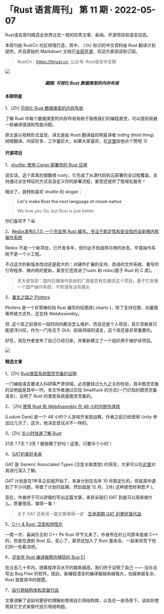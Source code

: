 # 「Rust 语言周刊」 第 11 期 · 2022-05-07
Rust语言周刊精选全世界过去一周的优秀文章、新闻、开源项目和语言动态。

本周刊由 RustCn 社区倾情打造，其中， `[Zh]` 标识的中文资料由 Rust 翻译计划提供，并且原始的 Markdown 文档已[全部开源](https://github.com/rustlang-cn/rustt)，欢迎大家阅读和订阅。

> RustCn：https://hirust.cn, 公众号: Rust语言中文网

<img src="https://pic2.zhimg.com/80/v2-6243e39368f24d4193564a701942413f_1440w.png">
<h5 align="center">题图: 可视化 Rust 数据类型的内存布局</h5>

#### 本期明星

1、[Zh] [可视化 Rust 数据类型的内存布局](https://github.com/rustlang-cn/Rustt/blob/main/Articles/%5B2022-05-04%5D%20可视化%20Rust%20各数据类型的内存布局.md)

了解 Rust 中每个数据类型的内存布局有助于锻炼我们的编程直觉，可以提前规避一些编译错误和性能问题。

原文是以视频形式呈现，译文是由 Rustt 翻译组的明星译者 trdthg (third thing) 倾情翻译，内容巨多、工作量巨大，如果大家喜欢，在[这里]((https://github.com/trdthg))给他点个赞吧 :D



#### 开源项目
1、[shuttle: 使用 Cargo 部署你的 Rust 应用](https://www.shuttle.rs)

说实话，这个库真的很酷很 rusty，它完成了从源代码到云部署的全过程覆盖，支持通过派生特征的方式去自定义你的部署流程，甚至还提供了短域名服务！

哦对了，我特别喜欢 shuttle 的 slogan：

> **Let's make Rust the next language of cloud-native**
>
> We love you Go, but Rust is just better.

你们喜欢不？😆

2、[Redox发布0.7.0: 一个完全用 Rust 编写，专注于稳定性和安全性的全新微内核操作系统](https://www.redox-os.org/news/release-0.7.0/)

Redox 不是一个新项目，已开发多年，但仍达不到成熟可用的状态，毕竟操作系统不是一个小工程。

不过这次的新版本改动还是挺大的：对硬件扩展的支持、改进的文件系统、重写的引导程序、微内核的更新，甚至它还改进了rustc 和 reibc(基于 Rust 的 C 库)。

> 求大佬告知：国内在做操作系统的厂商是否有在跟进这个项目，基于它来做一个国产操作系统，不知道有没有搞头

3、[重生之路之 Plotters ](https://github.com/plotters-rs/plotters)

Plotters 是一个非常棒的纯 Rust 编写的绘图库( charts )，除了支持位图、向量图等传统方式外，还支持 WebAssembly。

但..这个库之前很长一段时间内都没怎么维护，而且还是个人项目，其它贡献者只能望洋兴叹，作为一门有志于 GUI、前端领域的语言，这个库还是非常重要的。

好在，现在作者宣布了自己已经归来，并重新建立了一个组织用于维护该项目。

<img src="https://pic2.zhimg.com/80/v2-494d0f57300cb3c7950b19b838430dbf_1440w.jpeg" />



#### 精选文章

1、[Zh] [Rust类型系统图灵完备的证明](https://github.com/rustlang-cn/Rustt/blob/main/Articles/%5B2022-05-04%5D%20Rust类型系统图灵完备的证明.md)

一门编程语言要进入科研等严肃领域，必须要经过九九之关的检验，其中图灵完备的证明就是其中一环。本文作者通过实现 Smallfuck 的方式(一门已知的图灵完备语言)，证明了 Rust 的类型系统是图灵完备的。

2、 [Zh] [使用 Rust 和 WebAssembly 在 48 小时内制作游戏](https://github.com/rustlang-cn/Rustt/blob/main/Articles/%5B2022-04-27%5D%20使用%20Rust%20和%20WebAssembly%20在%2048%20小时内制作游戏.md)

[Ludum Dare] 是一个 48 小时个人游戏开发挑战赛，作者之前已经使用 Unity 参加过几次了，这次，他决定尝试点不一样的。

3、[Zh] [半小时快速了解 Rust](https://github.com/rustlang-cn/Rustt/blob/main/Articles/%5B2022-04-28%5D%20半小时快速了解%20Rust.md)

21天？7天？3天？都弱爆了好吗！这里，只要半个小时！

4、[GAT的美好未来](https://jackh726.github.io/rust/2022/05/04/a-shiny-future-with-gats.html)

GAT 是 Generic Associated Types (泛型关联类型) 的简写，大家可以在[这里](https://blog.rust-lang.org/2021/08/03/GATs-stabilization-push.html)对其进行深入了解。

GAT 计划是在1年多之前就开始了，本身计划在去年 10 月稳定化的，但是其中遇到了不少问题，导致了计划的延期，然后就是 12 月、2月( 这种感觉好熟悉:P )。

现在，作者终于可以骄傲的写出这篇文章，来告诉我们 GAT 到底可以用来做什么，质量很高，值得一看！

> 关于 GAT 还有另一篇文章值得一读：[生命周期 GAT 的更好替代品](https://sabrinajewson.org/blog/the-better-alternative-to-lifetime-gats)


5、[C++ & Rust: 泛型和特性化](https://www.tangramvision.com/blog/c-rust-generics-and-specialization)

一周一次、喜闻乐见的 C++ Pk Rust 环节又来了，作者所在的公司原本是做 C++ 的，但是在遇到 Rust 后，变心了，甚至还加入了 Rust 基金会，一起来欣赏下他们的一些看法吧。


6、[这些年 Rust 编译器帮你捕获的 Bug 们](https://kerkour.com/bugs-rust-compiler-helps-prevent)

在过去几十年内，随着程序员水平的越来越高，我们终于证明了自己 —— 没办法写出 Bug Free 的软件。因此，新编程语言的编译器越来越强大，也越来越复杂，Rust 就是其中的翘楚。

7、[自引用结构体和其替代品](https://swatinem.de/blog/self-reference-alternatives/)

文章讲解了该如何更好的理解和使用自引用结构体，以及在一些场景下，该如何使用其它方式来替代自引用结构题。


